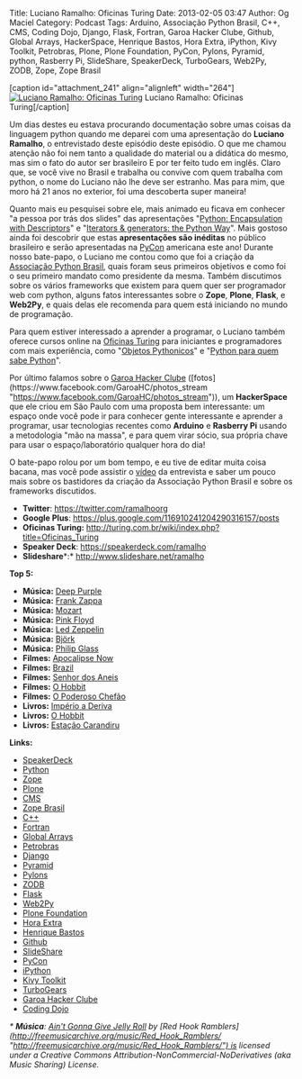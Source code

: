Title: Luciano Ramalho: Oficinas Turing
Date: 2013-02-05 03:47
Author: Og Maciel
Category: Podcast
Tags: Arduino, Associação Python Brasil, C++, CMS, Coding Dojo, Django, Flask, Fortran, Garoa Hacker Clube, Github, Global Arrays, HackerSpace, Henrique Bastos, Hora Extra, iPython, Kivy Toolkit, Petrobras, Plone, Plone Foundation, PyCon, Pylons, Pyramid, python, Rasberry Pi, SlideShare, SpeakerDeck, TurboGears, Web2Py, ZODB, Zope, Zope Brasil


[caption id="attachment\_241" align="alignleft" width="264"][![Luciano
Ramalho: Oficinas
Turing](http://www.castalio.info/wp-content/uploads/2013/02/lramalho.jpg)](http://www.castalio.info/wp-content/uploads/2013/02/lramalho.jpg)
Luciano Ramalho: Oficinas Turing[/caption]

Um dias destes eu estava procurando documentação sobre umas coisas da
linguagem python quando me deparei com uma apresentação do **Luciano
Ramalho**, o entrevistado deste episódio deste episódio. O que me chamou
atenção não foi nem tanto a qualidade do material ou a didática do
mesmo, mas sim o fato do autor ser brasileiro E por ter feito tudo em
inglês. Claro que, se você vive no Brasil e trabalha ou convive com quem
trabalha com python, o nome do Luciano não lhe deve ser estranho. Mas
para mim, que moro há 21 anos no exterior, foi uma descoberta super
maneira!

Quanto mais eu pesquisei sobre ele, mais animado eu ficava em conhecer
"a pessoa por trás dos slides" das apresentações "[Python: Encapsulation
with
Descriptors](https://speakerdeck.com/ramalho/python-encapsulation-with-descriptors "https://speakerdeck.com/ramalho/python-encapsulation-with-descriptors")" e
"[Iterators & generators: the Python
Way](%20https://speakerdeck.com/ramalho/iterators-and-generators-the-python-way " https://speakerdeck.com/ramalho/iterators-and-generators-the-python-way")".
Mais gostoso ainda foi descobrir que estas **apresentações são
inéditas** no público brasileiro e serão apresentadas na
[PyCon](https://us.pycon.org/2013/ "https://us.pycon.org/2013/")
americana este ano! Durante nosso bate-papo, o Luciano me contou como
que foi a criação da [Associação Python
Brasil](http://associacao.python.org.br "http://associacao.python.org.br"),
quais foram seus primeiros objetivos e como foi o seu primeiro mandato
como presidente da mesma. Também discutimos sobre os vários frameworks
que existem para quem quer ser programador web com python, alguns fatos
interessantes sobre o **Zope**, **Plone**, **Flask**, e **Web2Py**, e
quais delas ele recomenda para quem está iniciando no mundo de
programação.

Para quem estiver interessado a aprender a programar, o Luciano também
oferece cursos online na [Oficinas
Turing](http://turing.com.br/wiki/index.php?title=Oficinas_Turing "http://turing.com.br/wiki/index.php?title=Oficinas_Turing")
para iniciantes e programadores com mais experiência, como "[Objetos
Pythonicos](http://turing.com.br/wiki/index.php?title=Objetos_Pythonicos "http://turing.com.br/wiki/index.php?title=Objetos_Pythonicos")"
e "[Python para quem sabe
Python](http://turing.com.br/wiki/index.php?title=Python_para_quem_sabe_Python "http://turing.com.br/wiki/index.php?title=Python_para_quem_sabe_Python")".

Por último falamos sobre o [Garoa Hacker
Clube](http://hackerspaces.org/wiki/Garoa_Hacker_Clube "http://hackerspaces.org/wiki/Garoa_Hacker_Clube") ([fotos](https://www.facebook.com/GaroaHC/photos_stream "https://www.facebook.com/GaroaHC/photos_stream")),
um **HackerSpace** que ele criou em São Paulo com uma proposta bem
interessante: um espaço onde você pode ir para conhecer gente
interessante e aprender a programar, usar tecnologias recentes como
**Arduino** e **Rasberry Pi** usando a metodologia "mão na massa", e
para quem virar sócio, sua própria chave para usar o espaço/laboratório
qualquer hora do dia!

O bate-papo rolou por um bom tempo, e eu tive de editar muita coisa
bacana, mas você pode assistir o
[vídeo](http://bit.ly/YPOZTO "http://bit.ly/YPOZTO") da entrevista e
saber um pouco mais sobre os bastidores da criação da Associação Python
Brasil e sobre os frameworks discutidos.

-   **Twitter**: <https://twitter.com/ramalhoorg>
-   **Google Plus**:
    <https://plus.google.com/116910241204290316157/posts>
-   **Oficinas Turing:**
    <http://turing.com.br/wiki/index.php?title=Oficinas_Turing>
-   **Speaker Deck**: <https://speakerdeck.com/ramalho>
-   **Slideshare***:* <http://www.slideshare.net/ramalho>

**Top 5:**

-   **Música:** [Deep Purple](http://www.last.fm/search?q=Deep+Purple)
-   **Música:** [Frank Zappa](http://www.last.fm/search?q=Frank+Zappa)
-   **Música:** [Mozart](http://www.last.fm/search?q=Mozart)
-   **Música:** [Pink Floyd](http://www.last.fm/search?q=Pink+Floyd)
-   **Música:** [Led Zeppelin](http://www.last.fm/search?q=Led+Zeppelin)
-   **Música:** [Björk](http://www.last.fm/search?q=Björk)
-   **Música:** [Philip Glass](http://www.last.fm/search?q=Philip+Glass)
-   **Filmes:** [Apocalipse
    Now](http://www.imdb.com/find?s=all&q=Apocalipse+Now)
-   **Filmes:** [Brazil](http://www.imdb.com/find?s=all&q=Brazil)
-   **Filmes:** [Senhor dos
    Aneis](http://www.imdb.com/find?s=all&q=Senhor+dos+Aneis)
-   **Filmes:** [O Hobbit](http://www.imdb.com/find?s=all&q=O+Hobbit)
-   **Filmes:** [O Poderoso
    Chefão](http://www.imdb.com/find?s=all&q=O+Poderoso+Chefão)
-   **Livros:** [Império a
    Deriva](http://www.amazon.com/s/ref=nb_sb_noss?url=search-alias%3Dstripbooks&field-keywords=Império+a+Deriva)
-   **Livros:** [O
    Hobbit](http://www.amazon.com/s/ref=nb_sb_noss?url=search-alias%3Dstripbooks&field-keywords=O+Hobbit)
-   **Livros:** [Estação
    Carandiru](http://www.amazon.com/s/ref=nb_sb_noss?url=search-alias%3Dstripbooks&field-keywords=Estação+Carandiru)

**Links:**

-   [SpeakerDeck](https://duckduckgo.com/?q=SpeakerDeck)
-   [Python](https://duckduckgo.com/?q=Python)
-   [Zope](https://duckduckgo.com/?q=Zope)
-   [Plone](https://duckduckgo.com/?q=Plone)
-   [CMS](https://duckduckgo.com/?q=CMS)
-   [Zope Brasil](https://duckduckgo.com/?q=Zope+Brasil)
-   [C++](https://duckduckgo.com/?q=C++)
-   [Fortran](https://duckduckgo.com/?q=Fortran)
-   [Global Arrays](https://duckduckgo.com/?q=Global+Arrays)
-   [Petrobras](https://duckduckgo.com/?q=Petrobras)
-   [Django](https://duckduckgo.com/?q=Django)
-   [Pyramid](https://duckduckgo.com/?q=Pyramid)
-   [Pylons](https://duckduckgo.com/?q=Pylons)
-   [ZODB](https://duckduckgo.com/?q=ZODB)
-   [Flask](https://duckduckgo.com/?q=Flask)
-   [Web2Py](https://duckduckgo.com/?q=Web2Py)
-   [Plone Foundation](https://duckduckgo.com/?q=Plone+Foundation)
-   [Hora Extra](https://duckduckgo.com/?q=Hora+Extra)
-   [Henrique Bastos](https://duckduckgo.com/?q=Henrique+Bastos)
-   [Github](https://duckduckgo.com/?q=Github)
-   [SlideShare](https://duckduckgo.com/?q=SlideShare)
-   [PyCon](https://duckduckgo.com/?q=PyCon)
-   [iPython](https://duckduckgo.com/?q=iPython)
-   [Kivy Toolkit](https://duckduckgo.com/?q=Kivy+Toolkit)
-   [TurboGears](https://duckduckgo.com/?q=TurboGears)
-   [Garoa Hacker Clube](https://duckduckgo.com/?q=Garoa+Hacker+Clube)
-   [Coding Dojo](https://duckduckgo.com/?q=Coding+Dojo)

*\* **Música**: [Ain't Gonna Give Jelly
Roll](http://freemusicarchive.org/music/Red_Hook_Ramblers/Live__WFMU_on_Antique_Phonograph_Music_Program_with_MAC_Feb_8_2011/Red_Hook_Ramblers_-_12_-_Aint_Gonna_Give_Jelly_Roll "http://freemusicarchive.org/music/Red_Hook_Ramblers/Live__WFMU_on_Antique_Phonograph_Music_Program_with_MAC_Feb_8_2011/Red_Hook_Ramblers_-_12_-_Aint_Gonna_Give_Jelly_Roll") by [Red
Hook
Ramblers](http://freemusicarchive.org/music/Red_Hook_Ramblers/ "http://freemusicarchive.org/music/Red_Hook_Ramblers/") is
licensed under a Creative Commons
Attribution-NonCommercial-NoDerivatives (aka Music Sharing) License.*

